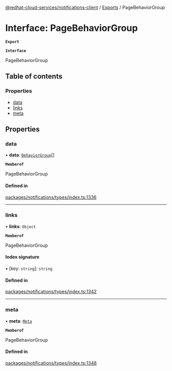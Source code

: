 [@redhat-cloud-services/notifications-client](../README.md) / [Exports](../modules.md) / PageBehaviorGroup

# Interface: PageBehaviorGroup

**`Export`**

**`Interface`**

PageBehaviorGroup

## Table of contents

### Properties

- [data](PageBehaviorGroup.md#data)
- [links](PageBehaviorGroup.md#links)
- [meta](PageBehaviorGroup.md#meta)

## Properties

### data

• **data**: [`BehaviorGroup`](BehaviorGroup.md)[]

**`Memberof`**

PageBehaviorGroup

#### Defined in

[packages/notifications/types/index.ts:1336](https://github.com/mkholjuraev/javascript-clients/blob/master/packages/notifications/types/index.ts#L1336)

___

### links

• **links**: `Object`

**`Memberof`**

PageBehaviorGroup

#### Index signature

▪ [key: `string`]: `string`

#### Defined in

[packages/notifications/types/index.ts:1342](https://github.com/mkholjuraev/javascript-clients/blob/master/packages/notifications/types/index.ts#L1342)

___

### meta

• **meta**: [`Meta`](Meta.md)

**`Memberof`**

PageBehaviorGroup

#### Defined in

[packages/notifications/types/index.ts:1348](https://github.com/mkholjuraev/javascript-clients/blob/master/packages/notifications/types/index.ts#L1348)
